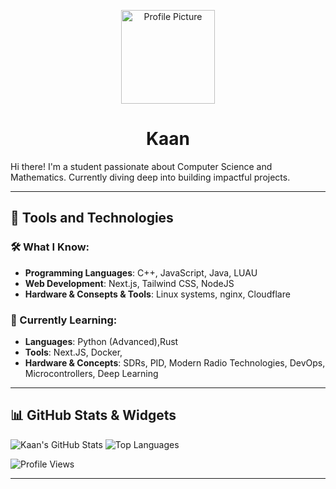 <p align="center">
  <img src="https://github.com/knkr1.png" alt="Profile Picture" width="150" height="150">
</p>

<h1 align="center">Kaan</h1>

Hi there! I'm a student passionate about Computer Science and Mathematics. Currently diving deep into building impactful projects.

---

## 🚀 Tools and Technologies

### 🛠️ What I Know:
- **Programming Languages**: C++, JavaScript, Java, LUAU
- **Web Development**: Next.js, Tailwind CSS, NodeJS
- **Hardware & Consepts & Tools**: Linux systems, nginx, Cloudflare

### 🌱 Currently Learning:
- **Languages**: Python (Advanced),Rust
- **Tools**: Next.JS, Docker,
- **Hardware & Concepts**: SDRs, PID, Modern Radio Technologies, DevOps, Microcontrollers, Deep Learning 

---

## 📊 GitHub Stats & Widgets

![Kaan's GitHub Stats](https://github-readme-stats.vercel.app/api?username=knkr1&show_icons=true&theme=radical)
![Top Languages](https://github-readme-stats.vercel.app/api/top-langs/?username=knkr1&layout=compact&theme=radical)

![Profile Views](https://komarev.com/ghpvc/?username=knkr1&color=blue)

---
